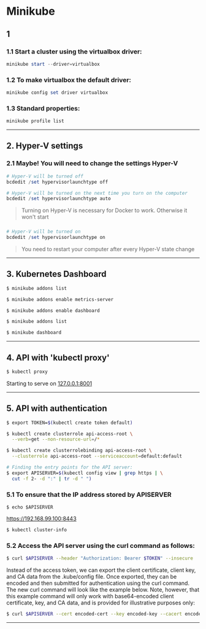 # Minikube

## 1

### 1.1 Start a cluster using the virtualbox driver:

```powershell
minikube start --driver=virtualbox
```

### 1.2 To make virtualbox the default driver:

```powershell
minikube config set driver virtualbox
```

### 1.3 Standard properties:

```powershell
minikube profile list
```

---

## 2. Hyper-V settings

### 2.1 **Maybe!** You will need to change the settings Hyper-V

```powershell
# Hyper-V will be turned off
bcdedit /set hypervisorlaunchtype off

# Hyper-V will be turned on the next time you turn on the computer
bcdedit /set hypervisorlaunchtype auto
```

> Turning on Hyper-V is necessary for Docker to work. Otherwise it won't start

### 

```powershell
# Hyper-V will be turned on
bcdedit /set hypervisorlaunchtype on
```

> You need to restart your computer after every Hyper-V state change

---

## 3. Kubernetes Dashboard

```bash
$ minikube addons list

$ minikube addons enable metrics-server

$ minikube addons enable dashboard

$ minikube addons list

$ minikube dashboard 
```

---

## 4. API with 'kubectl proxy'

```bash
$ kubectl proxy
```

Starting to serve on [127.0.0.1:8001](http://localhost:8001/)

---

## 5. API with authentication

```bash
$ export TOKEN=$(kubectl create token default)

$ kubectl create clusterrole api-access-root \
  --verb=get --non-resource-url=/*

$ kubectl create clusterrolebinding api-access-root \
  --clusterrole api-access-root --serviceaccount=default:default

# Finding the entry points for the API server:
$ export APISERVER=$(kubectl config view | grep https | \
  cut -f 2- -d ":" | tr -d " ")
```

### 5.1 To ensure that the IP address stored by APISERVER

```
$ echo $APISERVER
```

https://192.168.99.100:8443

```bash
$ kubectl cluster-info
```

### 5.2 Access the API server using the curl command as follows:

```bash
$ curl $APISERVER --header "Authorization: Bearer $TOKEN" --insecure
```

Instead of the access token, we can export the client certificate, client key, and CA data from the .kube/config file. Once exported, they can be encoded and then submitted for authentication using the curl command. The new curl command will look like the example below. Note, however, that this example command will only work with base64-encoded client certificate, key, and CA data, and is provided for illustrative purposes only:

```bash
$ curl $APISERVER --cert encoded-cert --key encoded-key --cacert encoded-ca
```

---